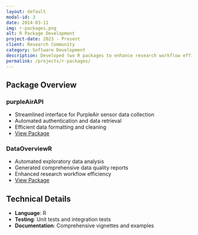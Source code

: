```yaml
---
layout: default
modal-id: 3
date: 2024-03-11
img: r-packages.png
alt: R Package Development
project-date: 2023 - Present
client: Research Community
category: Software Development
description: Developed two R packages to enhance research workflow efficiency - purpleAirAPI for air quality data collection and DataOverviewR for automated exploratory data analysis.
permalink: /projects/r-packages/
---
```


## Package Overview

### purpleAirAPI
- Streamlined interface for PurpleAir sensor data collection
- Automated authentication and data retrieval
- Efficient data formatting and cleaning
- [View Package](https://github.com/heba-razzak/purpleAirAPI)

### DataOverviewR
- Automated exploratory data analysis
- Generated comprehensive data quality reports
- Enhanced research workflow efficiency
- [View Package](https://github.com/heba-razzak/DataOverviewR)

## Technical Details
- **Language**: R
- **Testing**: Unit tests and integration tests
- **Documentation**: Comprehensive vignettes and examples